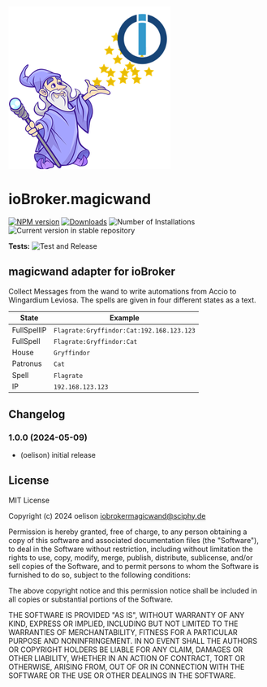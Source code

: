 ![Logo](admin/magicwand.png)

# ioBroker.magicwand

[![NPM version](https://img.shields.io/npm/v/iobroker.magicwand.svg)](https://www.npmjs.com/package/iobroker.magicwand)
[![Downloads](https://img.shields.io/npm/dm/iobroker.magicwand.svg)](https://www.npmjs.com/package/iobroker.magicwand)
![Number of Installations](https://iobroker.live/badges/magicwand-installed.svg)
![Current version in stable repository](https://iobroker.live/badges/magicwand-stable.svg)

**Tests:** ![Test and Release](https://github.com/oelison/ioBroker.magicwand/workflows/Test%20and%20Release/badge.svg)

## magicwand adapter for ioBroker

Collect Messages from the wand to write automations from Accio to Wingardium Leviosa. The spells are given in four different states as a text.

| State       | Example                                   |
| ----------- | ----------------------------------------- |
| FullSpellIP | `Flagrate:Gryffindor:Cat:192.168.123.123` |
| FullSpell   | `Flagrate:Gryffindor:Cat`                 |
| House       | `Gryffindor`                              |
| Patronus    | `Cat`                                     |
| Spell       | `Flagrate`                                |
| IP          | `192.168.123.123`                         |

## Changelog

<!--
    Placeholder for the next version (at the beginning of the line):
    ### **WORK IN PROGRESS**
-->
### 1.0.0 (2024-05-09)

-   (oelison) initial release

## License

MIT License

Copyright (c) 2024 oelison <iobrokermagicwand@sciphy.de>

Permission is hereby granted, free of charge, to any person obtaining a copy
of this software and associated documentation files (the "Software"), to deal
in the Software without restriction, including without limitation the rights
to use, copy, modify, merge, publish, distribute, sublicense, and/or sell
copies of the Software, and to permit persons to whom the Software is
furnished to do so, subject to the following conditions:

The above copyright notice and this permission notice shall be included in all
copies or substantial portions of the Software.

THE SOFTWARE IS PROVIDED "AS IS", WITHOUT WARRANTY OF ANY KIND, EXPRESS OR
IMPLIED, INCLUDING BUT NOT LIMITED TO THE WARRANTIES OF MERCHANTABILITY,
FITNESS FOR A PARTICULAR PURPOSE AND NONINFRINGEMENT. IN NO EVENT SHALL THE
AUTHORS OR COPYRIGHT HOLDERS BE LIABLE FOR ANY CLAIM, DAMAGES OR OTHER
LIABILITY, WHETHER IN AN ACTION OF CONTRACT, TORT OR OTHERWISE, ARISING FROM,
OUT OF OR IN CONNECTION WITH THE SOFTWARE OR THE USE OR OTHER DEALINGS IN THE
SOFTWARE.
